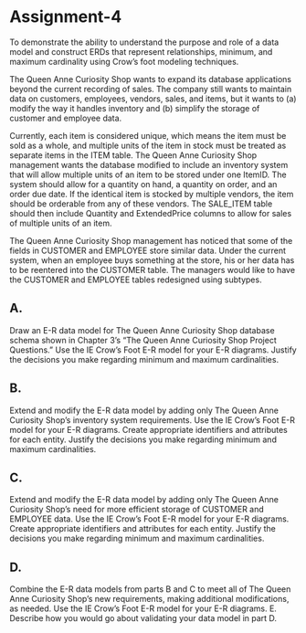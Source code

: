 # Assignment-4
To demonstrate the ability to understand the purpose and role of a data model and construct ERDs that represent relationships, minimum, and maximum cardinality using Crow’s foot modeling techniques.

The Queen Anne Curiosity Shop wants to expand its database applications beyond the current recording of sales. The company still wants to maintain data on customers, employees, vendors, sales, and items, but it wants to (a) modify the way it handles inventory and (b) simplify the storage of customer and employee data. 

Currently, each item is considered unique, which means the item must be sold as a whole, and multiple units of the item in stock must be treated as separate items in the ITEM table. The Queen Anne Curiosity Shop management wants the database modified to include an inventory system that will allow multiple units of an item to be stored under one ItemID. The system should allow for a quantity on hand, a quantity on order, and an order due date. If the identical item is stocked by multiple vendors, the item should be orderable from any of these vendors. The SALE_ITEM table should then include Quantity and ExtendedPrice columns to allow for sales of multiple units of an item. 

The Queen Anne Curiosity Shop management has noticed that some of the fields in CUSTOMER and EMPLOYEE store similar data. Under the current system, when an employee buys something at the store, his or her data has to be reentered into the CUSTOMER table. The managers would like to have the CUSTOMER and EMPLOYEE tables redesigned using subtypes. 

## A.  
Draw an E-R data model for The Queen Anne Curiosity Shop database schema shown in Chapter 3’s “The Queen Anne Curiosity Shop Project Questions.” Use the IE Crow’s Foot E-R model for your E-R diagrams. Justify the decisions you make regarding minimum and maximum cardinalities.

## B.  
Extend and modify the E-R data model by adding only The Queen Anne Curiosity Shop’s inventory system requirements. Use the IE Crow’s Foot E-R model for your E-R diagrams. Create appropriate identifiers and attributes for each entity. Justify the decisions you make regarding minimum and maximum cardinalities. 
 
## C.  
Extend and modify the E-R data model by adding only The Queen Anne Curiosity Shop’s need for more efficient storage of CUSTOMER and EMPLOYEE data. Use the IE Crow’s Foot E-R model for your E-R diagrams. Create appropriate identifiers and attributes for each entity. Justify the decisions you make regarding minimum and maximum cardinalities. 

## D.  
Combine the E-R data models from parts B and C to meet all of The Queen Anne Curiosity Shop’s new requirements, making additional modifications, as needed. Use the IE Crow’s Foot E-R model for your E-R diagrams. E.  Describe how you would go about validating your data model in part D.

